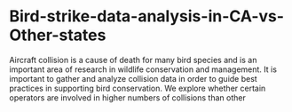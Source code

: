 # Bird-strike-data-analysis-in-CA-vs-Other-states
Aircraft collision is a cause of death for many bird species and is an important area of research in wildlife conservation and management. It is important to gather and analyze collision data in order to guide best practices in supporting bird conservation. We explore whether certain operators are involved in higher numbers of collisions than other
